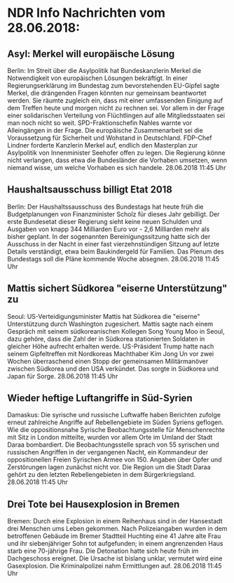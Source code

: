 # NDR Info Nachrichten vom 28.06.2018:


## Asyl: Merkel will europäische Lösung
Berlin: Im Streit über die Asylpolitik hat Bundeskanzlerin Merkel die Notwendigkeit von europäischen Lösungen bekräftigt. In einer Regierungserklärung im Bundestag zum bevorstehenden EU-Gipfel sagte Merkel, die drängenden Fragen könnten nur gemeinsam beantwortet werden. Sie räumte zugleich ein, dass mit einer umfassenden Einigung auf dem Treffen heute und morgen nicht zu rechnen sei. Vor allem in der Frage einer solidarischen Verteilung von Flüchtlingen auf alle Mitgliedsstaaten sei man noch nicht so weit. SPD-Fraktionschefin Nahles warnte vor Alleingängen in der Frage. Die europäische Zusammenarbeit sei die Voraussetzung für Sicherheit und Wohstand in Deutschland. FDP-Chef Lindner forderte Kanzlerin Merkel auf, endlich den Masterplan zur Asylpolitik von Innenminister Seehofer offen zu legen. Die Regierung könne nicht verlangen, dass etwa die Bundesländer die Vorhaben umsetzen, wenn niemand wisse, um welche Vorhaben es sich handele. 28.06.2018 11:45 Uhr 

## Haushaltsausschuss billigt Etat 2018
Berlin: Der Haushaltssausschuss des Bundestags hat heute früh die Budgetplanungen von Finanzminister Scholz für dieses Jahr gebilligt. Der erste Bundesetat dieser Regierung sieht keine neuen Schulden und Ausgaben von knapp 344 Milliarden Euro vor - 2,6 Milliarden mehr als bisher geplant. In der sogenannten Bereinigungssitzung hatte sich der Ausschuss  in der Nacht  in einer fast vierzehnstündigen Sitzung auf letzte Details verständigt, etwa beim Baukindergeld für Familien. Das Plenum des Bundestags soll die Pläne kommende Woche absegnen. 28.06.2018 11:45 Uhr 

## Mattis sichert Südkorea "eiserne Unterstützung" zu
Seoul: US-Verteidigungsminister Mattis hat Südkorea die "eiserne" Unterstützung durch Washington zugesichert. Mattis sagte nach einem Gespräch mit seinem südkoreanischen Kollegen Song Young Moo in Seoul, dazu gehöre, dass die Zahl der in Südkorea stationierten Soldaten in gleicher Höhe aufrecht erhalten werde. US-Präsident Trump hatte nach seinem Gipfeltreffen mit Nordkoreas Machthaber Kim Jong Un vor zwei Wochen überraschend einen Stopp der gemeinsamen Militärmanöver zwischen Südkorea und den USA verkündet. Das sorgte in Südkorea und Japan für Sorge. 28.06.2018 11:45 Uhr 

## Wieder heftige Luftangriffe in Süd-Syrien
Damaskus: Die syrische und russische Luftwaffe haben Berichten zufolge erneut zahlreiche Angriffe auf Rebellengebiete im Süden Syriens geflogen. Wie die oppositionsnahe Syrische Beobachtungsstelle für Menschenrechte mit Sitz in London mitteilte, wurden vor allem Orte im Umland der Stadt Daraa bombardiert. Die Beobachtungsstelle sprach von 55 syrischen und russischen Angriffen in der vergangenen Nacht, ein Kommandeur der oppositionellen Freien Syrischen Armee von 150. Angaben über Opfer und Zerstörungen lagen zunächst nicht vor. Die Region um die Stadt Daraa gehört zu den letzten Rebellengebieten in dem Bürgerkriegsland. 28.06.2018 11:45 Uhr 

## Drei Tote bei Hausexplosion in Bremen
Bremen: Durch eine Explosion in einem Reihenhaus sind in der Hansestadt drei Menschen ums Leben gekommen. Nach Polizeiangaben wurden in dem betroffenen Gebäude im Bremer Stadtteil Huchting eine 41 Jahre alte Frau und ihr siebenjähriger Sohn tot aufgefunden; in einem angrenzenden Haus starb eine 70-jährige Frau. Die Detonation hatte sich heute früh im Dachgeschoss ereignet. Die Ursache ist bislang unklar, vermutet wird eine Gasexplosion. Die Kriminalpolizei nahm Ermittlungen auf. 28.06.2018 11:45 Uhr 
